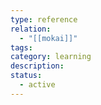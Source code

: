 ```yaml
---
type: reference
relation:
  - "[[mokai]]"
tags:
category: learning
description:
status:
  - active
---
```

